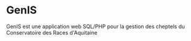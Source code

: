 # GenIS
GenIS est une application web SQL/PHP pour la gestion des cheptels du Conservatoire des Races d'Aquitaine
